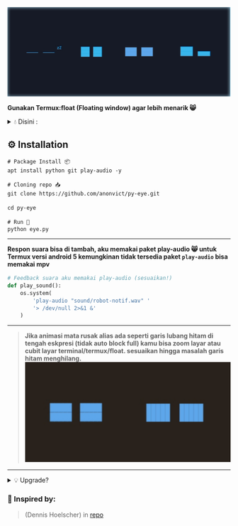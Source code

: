 ![](scr/mata-biru.jpg)

**Gunakan Termux:float (Floating window) agar lebih menarik 😸**
<details>
  <summary>💧 Disini :</summary>
<br>
  
- Termux:Float [apk](https://f-droid.org/repo/com.termux.window_15.apk)
- atau kunjungi F-Droid untuk mendapatkan versi terbaru (jika ada)

</details>

## ⚙️ Installation
```
# Package Install 📦
apt install python git play-audio -y

# Cloning repo 📥
git clone https://github.com/anonvict/py-eye.git

cd py-eye

# Run 🐍
python eye.py
```
---
**Respon suara bisa di tambah, aku memakai paket play-audio 😸 untuk Termux versi android 5 kemungkinan tidak tersedia paket `play-audio` bisa memakai mpv**
```python
# Feedback suara aku memakai play-audio (sesuaikan!)
def play_sound():
    os.system(
        'play-audio "sound/robot-notif.wav" '
        '> /dev/null 2>&1 &'
    )
```
---

> **Jika animasi mata rusak alias ada seperti garis lubang hitam di tengah eskpresi (tidak auto block full) kamu bisa zoom layar atau cubit layar terminal/termux/float. sesuaikan hingga masalah garis hitam menghilang.**
![](scr/bad.jpg)

---

<details>
  <summary>💡 Upgrade?</summary>
<br>
  
- Menambahkan lebih banyak ekspresi 🤩
- Menggabungkannya dengan Jam/waktu. (menampilkan animasi >> waktu)
- Menambah sound effect agar lebih hidup 🐍
- termux-sensor -s "kx022 ACCELEROMETER" (woilah, jika kalian smart, mungkin bisa di integrasikan dengan sensor itu, ~canda~)
- dan lain²
</details>

### 💌 Inspired by:
> (Dennis Hoelscher) in [repo](https://github.com/FluxGarage/RoboEyes)
